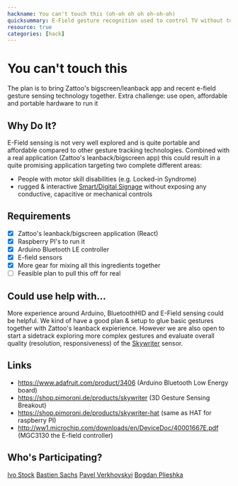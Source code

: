 ```yaml
---
hackname: You can't touch this (oh-oh oh oh oh-oh-oh)
quicksummary: E-Field gesture recognition used to control TV without touching anything
resource: true
categories: [hack]
---
```


You can't touch this
====================

The plan is to bring Zattoo's bigscreen/leanback app and recent e-field gesture sensing technology together.
Extra challenge: use open, affordable and portable hardware to run it

Why Do It?
----------

E-Field sensing is not very well explored and is quite portable and affordable compared to other gesture tracking technologies. 
Combined with a real application (Zattoo's leanback/bigscreen app) this could result in a quite promising application targeting two complete different areas:
- People with motor skill disabilities (e.g. Locked-in Syndrome)
- rugged & interactive [Smart/Digital Signage](https://de.wikipedia.org/wiki/Digital_Signage) without exposing any conductive, capacitive or mechanical controls

Requirements
------------

- [x] Zattoo's leanback/bigscreen application (React)
- [x] Raspberry PI's to run it
- [x] Arduino Bluetooth LE controller
- [x] E-field sensors
- [x] More gear for mixing all this ingredients together
- [ ] Feasible plan to pull this off for real 

Could use help with...
----------------------

More experience around Arduino, BluetoothHID and E-Field sensing could be helpful. We kind of have a good plan & setup to glue basic gestures together with Zattoo's leanback expierience. However we are also open to start a sidetrack exploring more complex gestures and evaluate overall quality (resolution, responsiveness) of the [Skywriter](https://shop.pimoroni.de/products/skywriter) sensor.

Links
-----

- https://www.adafruit.com/product/3406 (Arduino Bluetooth Low Energy board)
- https://shop.pimoroni.de/products/skywriter (3D Gesture Sensing Breakout)
- https://shop.pimoroni.de/products/skywriter-hat (same as HAT for raspberry PI)
- http://ww1.microchip.com/downloads/en/DeviceDoc/40001667E.pdf (MGC3130 the E-field controller)

Who's Participating?
--------------------
[Ivo Stock](https://harryf.github.io/tamedia-hackdays/whoami/ivostock.html)
[Bastien Sachs](https://harryf.github.io/tamedia-hackdays/whoami/bastiensachs.html)
[Pavel Verkhovskyi](https://harryf.github.io/tamedia-hackdays/whoami/pavelverkhovskyi.html)
[Bogdan Plieshka](https://harryf.github.io/tamedia-hackdays/whoami/bogdanplieshka.html)
